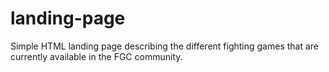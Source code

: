 # landing-page
Simple HTML landing page describing the different fighting games that are currently available in the FGC community.

